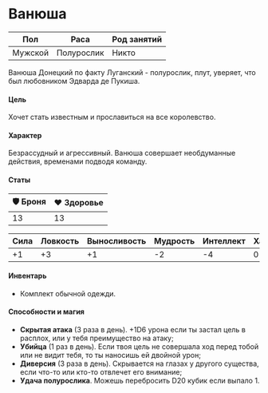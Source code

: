 # Ванюша

| Пол     | Раса       | Род занятий |
| ------- | ---------- | ----------- |
| Мужской | Полурослик | Никто       |

Ванюша Донецкий по факту Луганский - полурослик, плут, уверяет, что был любовником Эдварда де Пукиша.

#### Цель

Хочет стать известным и прославиться на все королевство.

#### Характер

Безрассудный и агрессивный. Ванюша совершает необдуманные действия, временами подводя команду.

#### Статы

| 🛡 Броня | ❤️ Здоровье |
| ------- | ----------- |
| 13      | 13          |

| Сила | Ловкость | Выносливость | Мудрость | Интеллект | Харизма |
| ---- | -------- | ------------ | -------- | --------- | ------- |
| +1   | +3       | +1           | -2       | -4        | 0       |

#### Инвентарь

- Комплект обычной одежди.

#### Способности и магия

- <b>Скрытая атака</b> (3 раза в день). +1D6 урона если ты застал цель в расплох, или у тебя преимущество на атаку;
- <b>Убийца</b> (1 раз в день). Если твоя цель не совершала ход перед тобой или не видит тебя, то ты наносишь ей двойной урон;
- <b>Диверсия</b> (3 раза в день). Скрывается на глазах у другого существа, если что-то или кто-то отвлечет его внимание;
- <b>Удача полурослика</b>. Можешь перебросить D20 кубик если выпало 1.
